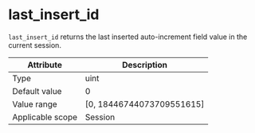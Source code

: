 # last_insert_id

`last_insert_id` returns the last inserted auto-increment field value in the current session.

| **Attribute** | **Description** |
|--------|-----------------------------|
| Type | uint |
| Default value | 0 |
| Value range | \[0, 18446744073709551615\] |
| Applicable scope | Session |
